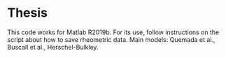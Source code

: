 # Thesis
This code works for Matlab R2019b. For its use, follow instructions on the script about how to save rheometric data.
Main models: Quemada et al., Buscall et al., Herschel-Bulkley.

